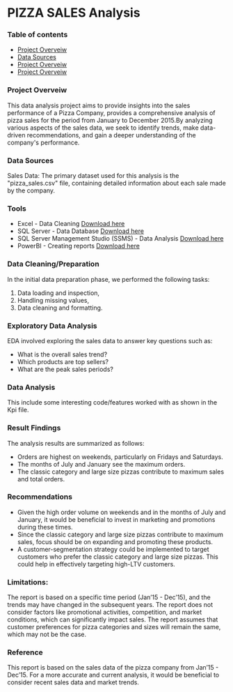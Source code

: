 # PIZZA SALES Analysis

### Table of contents

- [Project Overveiw](#project-Overveiw)
- [Data Sources](#data-Sources)
- [Project Overveiw](#project-Overveiw)
- [Project Overveiw](#project-Overveiw)


### Project Overveiw

This data analysis project aims to provide insights into the sales performance of a Pizza Company, provides a comprehensive analysis of pizza sales for the period from January to December 2015.By analyzing various aspects of the sales data, we seek to identify trends, make data-driven recommendations, and gain a deeper understanding of the company's performance.

### Data Sources

Sales Data: The primary dataset used for this analysis is the "pizza_sales.csv" file, containing detailed information about each sale made by the company.

### Tools

- Excel - Data Cleaning [Download here](https://www.microsoft.com/en-us/microsoft-365/excel)
- SQL Server - Data Database [Download here](https://www.microsoft.com/en-us/sql-server/sql-server-downloads)
- SQL Server Management Studio (SSMS) - Data Analysis [Download here](https://learn.microsoft.com/en-us/sql/ssms/download-sql-server-management-studio-ssms?view=sql-server-ver16)
- PowerBI - Creating reports [Download here](https://powerbi.microsoft.com/en-us/downloads/)

### Data Cleaning/Preparation
In the initial data preparation phase, we performed the following tasks:
1. Data loading and inspection,
2. Handling missing values,
3. Data cleaning and formatting.

### Exploratory Data Analysis
EDA involved exploring the sales data to answer key questions such as:
- What is the overall sales trend?
- Which products are top sellers?
- What are the peak sales periods?

### Data Analysis
This include some interesting code/features worked with
as shown in the Kpi file. 

### Result Findings 
The analysis results are summarized as follows:
- Orders are highest on weekends, particularly on Fridays and Saturdays.
- The months of July and January see the maximum orders.
- The classic category and large size pizzas contribute to maximum sales and total orders.

### Recommendations
- Given the high order volume on weekends and in the months of July and January, it would be beneficial to invest in marketing and promotions during these times.
- Since the classic category and large size pizzas contribute to maximum sales, focus should be on expanding and promoting these products.
- A customer-segmentation strategy could be implemented to target customers who prefer the classic category and large size pizzas. This could help in effectively targeting high-LTV customers.


### Limitations:
The report is based on a specific time period (Jan’15 - Dec’15), and the trends may have changed in the subsequent years.
The report does not consider factors like promotional activities, competition, and market conditions, which can significantly impact sales.
The report assumes that customer preferences for pizza categories and sizes will remain the same, which may not be the case.

### Reference
This report is based on the sales data of the pizza company from Jan’15 - Dec’15. For a more accurate and current analysis, it would be beneficial to consider recent sales data and market trends.
